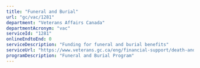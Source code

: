 ```yaml
---
title: "Funeral and Burial"
url: "gc/vac/1281"
department: "Veterans Affairs Canada"
departmentAcronym: "vac"
serviceId: "1281"
onlineEndtoEnd: 0
serviceDescription: "Funding for funeral and burial benefits"
serviceUrl: "https://www.veterans.gc.ca/eng/financial-support/death-and-bereavement/funeral-burial-assistance"
programDescription: "Funeral and Burial Program"
---
```

